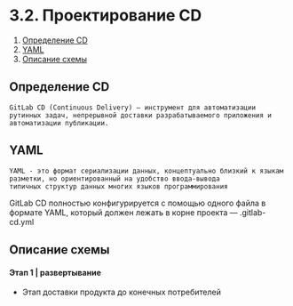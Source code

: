 # 3.2. Проектирование CD

1. [Определение CD](#определение-cd)
2. [YAML](#yaml)
3. [Описание схемы](#описание-схемы)

## Определение CD
    GitLab CD (Continuous Delivery) — инструмент для автоматизации рутинных задач, непрерывной доставки разрабатываемого приложения и автоматизации публикации.

## YAML

    YAML - это формат сериализации данных, концептуально близкий к языкам разметки, но ориентированный на удобство ввода-вывода 
    типичных структур данных многих языков программирования

GitLab CD полностью конфигурируется с помощью одного файла в формате YAML, который должен лежать в корне проекта — .gitlab-cd.yml

## Описание схемы

#### Этап 1 | развертывание
- Этап доставки продукта до конечных потребителей
